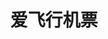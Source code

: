 ---
description: 定机票，不用去网点了。基本可用。
layout: post
results:
- primaryGenreName: Travel
  version: '1.0'
  trackViewUrl: https://itunes.apple.com/cn/app/ai-fei-xing-ji-piao/id658769803?mt=8&uo=4
  artworkUrl100: http://a13.phobos.apple.com/us/r1000/011/Purple/v4/c7/dc/85/c7dc8515-7621-85e6-cdf2-0c52b962ca43/mzl.cenaelve.png
  artworkUrl60: http://a1701.phobos.apple.com/us/r1000/045/Purple4/v4/0d/0d/61/0d0d612e-8e24-abda-e9f5-dd1229f6017d/Icon.png
  userRatingCountForCurrentVersion: 8
  sellerName: 9588 Online Travel (Beijing) Co., Ltd.
  supportedDevices:
  - iPad3G
  - iPad23G
  - iPodTouchThirdGen
  - iPodTouchFifthGen
  - iPadThirdGen
  - iPhone4
  - iPhone-3GS
  - iPhone4S
  - iPadMini
  - iPadWifi
  - iPadThirdGen4G
  - iPadFourthGen
  - iPadMini4G
  - iPadFourthGen4G
  - iPodTouchourthGen
  - iPad2Wifi
  - iPhone5
  genres:
  - 旅行
  - 商业
  trackName: 爱飞行机票
  description: '爱飞行机票——机票永久零利润，9年专业商旅服务

    九年专业商旅服务提供商9588旅行网倾力打造机票永久零利润的会员化服务产品——爱飞行网站、无线客户端。零利润低价机票，钻石级持卡人权益服务品质令您无忧出行！

    现在下载并注册会员送加值50元零利点，享受永久机票零利润服务！'
  price: 0
  trackId: 658769803
  releaseDate: '2013-06-23T09:24:22Z'
  screenshotUrls:
  - http://a4.mzstatic.com/us/r1000/051/Purple/v4/ed/51/28/ed51281a-f3c7-2c62-7077-e9b9b07060d0/mzl.giblzfbz.1136x1136-75.jpg
  artistViewUrl: https://itunes.apple.com/cn/artist/9588-online-travel-beijing/id658769806?uo=4
  primaryGenreId: 6003
  userRatingCount: 8
  averageUserRatingForCurrentVersion: 5
  kind: software
  fileSizeBytes: '5227981'
  bundleId: com.ifeixing.jipiao
  trackContentRating: 4+
  artistName: 9588 Online Travel (Beijing) Co., Ltd.
  trackCensoredName: 爱飞行机票
  isGameCenterEnabled: false
  contentAdvisoryRating: 4+
  languageCodesISO2A:
  - ZH
  averageUserRating: 5
  features: &a []
  wrapperType: software
  artworkUrl512: http://a13.phobos.apple.com/us/r1000/011/Purple/v4/c7/dc/85/c7dc8515-7621-85e6-cdf2-0c52b962ca43/mzl.cenaelve.png
  formattedPrice: 免费
  artistId: 658769806
  genreIds:
  - '6003'
  - '6000'
  currency: CNY
  ipadScreenshotUrls: *a
category: 旅行
tags: tag1
resultCount: 1
title: 爱飞行机票

---